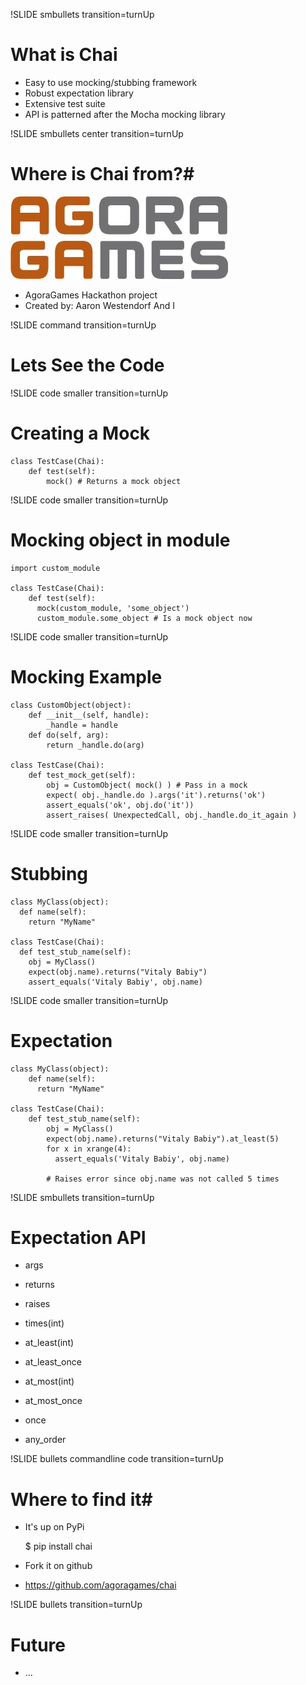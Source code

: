!SLIDE smbullets transition=turnUp

# What is Chai #
* Easy to use mocking/stubbing framework
* Robust expectation library
* Extensive test suite
* API is patterned after the Mocha mocking library

!SLIDE smbullets center transition=turnUp

# Where is Chai from?#

![GitHub](agora_logo.jpg)


* AgoraGames Hackathon project
* Created by: Aaron Westendorf And I

!SLIDE command transition=turnUp

# Lets See the Code #

!SLIDE code smaller transition=turnUp

# Creating a Mock #
    class TestCase(Chai):
        def test(self):
            mock() # Returns a mock object

!SLIDE code smaller transition=turnUp

# Mocking object in module #

    import custom_module

    class TestCase(Chai):
        def test(self):    
          mock(custom_module, 'some_object')
          custom_module.some_object # Is a mock object now


!SLIDE code smaller transition=turnUp

# Mocking Example #
    class CustomObject(object):
        def __init__(self, handle):
            _handle = handle
        def do(self, arg):
            return _handle.do(arg)

    class TestCase(Chai):
        def test_mock_get(self):
            obj = CustomObject( mock() ) # Pass in a mock
            expect( obj._handle.do ).args('it').returns('ok')
            assert_equals('ok', obj.do('it'))
            assert_raises( UnexpectedCall, obj._handle.do_it_again )


!SLIDE code smaller transition=turnUp

# Stubbing #

    class MyClass(object):
      def name(self):
        return "MyName"

    class TestCase(Chai):
      def test_stub_name(self):
        obj = MyClass()
        expect(obj.name).returns("Vitaly Babiy")
        assert_equals('Vitaly Babiy', obj.name)

!SLIDE code smaller transition=turnUp

# Expectation #

    class MyClass(object):
        def name(self):
          return "MyName"

    class TestCase(Chai):
        def test_stub_name(self):
            obj = MyClass()
            expect(obj.name).returns("Vitaly Babiy").at_least(5)
            for x in xrange(4):
              assert_equals('Vitaly Babiy', obj.name)

            # Raises error since obj.name was not called 5 times

!SLIDE smbullets transition=turnUp

# Expectation API #

* args
* returns
* raises

* times(int)
* at_least(int)
* at\_least\_once
* at_most(int)
* at\_most\_once
* once
* any_order


!SLIDE bullets commandline code transition=turnUp

# Where to find it#

* It's up on PyPi

    $ pip install chai

* Fork it on github
* https://github.com/agoragames/chai


!SLIDE bullets transition=turnUp 

# Future #

* ...

